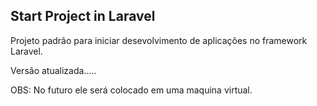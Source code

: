## Start Project in Laravel

Projeto padrão para iniciar desevolvimento de aplicações no framework Laravel.

Versão atualizada.....

OBS: No futuro ele será colocado em uma maquina virtual.
